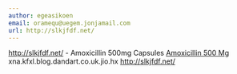 ```yaml
---
author: egeasikoen
email: oramequ@uegem.jonjamail.com
url: http://slkjfdf.net/
---
```


http://slkjfdf.net/ - Amoxicillin 500mg Capsules <a href="http://slkjfdf.net/">Amoxicillin 500 Mg</a> xna.kfxl.blog.dandart.co.uk.jio.hx http://slkjfdf.net/